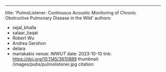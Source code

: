 ---
title: 'PulmoListener: Continuous Acoustic Monitoring of Chronic Obstructive Pulmonary Disease in the Wild'
authors: 
- sejal_bhalla
- salaar_liaqat
- Robert Wu
- Andrea Gershon
- delara
- mariakakis
venue: $IMWUT$
date: 2023-10-10
link: https://doi.org/10.1145/3610889
thumbnail: /images/pubs/pulmolistener.jpg
citation: 
